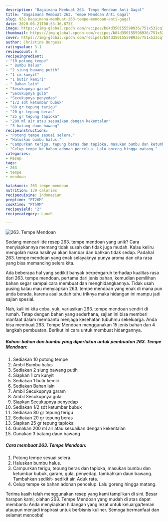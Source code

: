 ```yaml
---
description: "Bagaimana Membuat 263. Tempe Mendoan Anti Gagal"
title: "Bagaimana Membuat 263. Tempe Mendoan Anti Gagal"
slug: 932-bagaimana-membuat-263-tempe-mendoan-anti-gagal
date: 2020-06-21T00:53:36.873Z
image: https://img-global.cpcdn.com/recipes/b84d350155598936/751x532cq70/263-tempe-mendoan-foto-resep-utama.jpg
thumbnail: https://img-global.cpcdn.com/recipes/b84d350155598936/751x532cq70/263-tempe-mendoan-foto-resep-utama.jpg
cover: https://img-global.cpcdn.com/recipes/b84d350155598936/751x532cq70/263-tempe-mendoan-foto-resep-utama.jpg
author: Christina Burgess
ratingvalue: 3.1
reviewcount: 9
recipeingredient:
- "10 potong tempe"
- " Bumbu halus"
- "2 siung bawang putih"
- "1 cm kunyit"
- "1 butir kemiri"
- " Bahan lain"
- "Secukupnya garam"
- "Secukupnya gula"
- "Secukupnya penyedap"
- "1/2 sdt ketumbar bubuk"
- "80 gr tepung terigu"
- "20 gr tepung beras"
- "25 gr tepung tapioka"
- "200 ml air atau sesuaikan dengan kekentalan"
- "3 batang daun bawang"
recipeinstructions:
- "Potong tempe sesuai selera."
- "Haluskan bumbu halus."
- "Campurkan terigu, tepung beras dan tapioka, masukan bumbu dan ketumbar bubuk, garam, gula, penyedap, tambahkan daun bawang. Tambahkan sedikit- sedikit air. Aduk rata."
- "Celup tempe ke bahan adonan pencelup. Lalu goreng hingga matang."
categories:
- Resep
tags:
- 263
- tempe
- mendoan

katakunci: 263 tempe mendoan 
nutrition: 139 calories
recipecuisine: Indonesian
preptime: "PT26M"
cooktime: "PT59M"
recipeyield: "2"
recipecategory: Lunch

---
```



![263. Tempe Mendoan](https://img-global.cpcdn.com/recipes/b84d350155598936/751x532cq70/263-tempe-mendoan-foto-resep-utama.jpg)

Sedang mencari ide resep 263. tempe mendoan yang unik? Cara menyiapkannya memang tidak susah dan tidak juga mudah. Kalau keliru mengolah maka hasilnya akan hambar dan bahkan tidak sedap. Padahal 263. tempe mendoan yang enak selayaknya punya aroma dan cita rasa yang bisa memancing selera kita.



Ada beberapa hal yang sedikit banyak berpengaruh terhadap kualitas rasa dari 263. tempe mendoan, pertama dari jenis bahan, kemudian pemilihan bahan segar sampai cara membuat dan menghidangkannya. Tidak usah pusing kalau mau menyiapkan 263. tempe mendoan yang enak di mana pun anda berada, karena asal sudah tahu triknya maka hidangan ini mampu jadi sajian spesial.


Nah, kali ini kita coba, yuk, variasikan 263. tempe mendoan sendiri di rumah. Tetap dengan bahan yang sederhana, sajian ini bisa memberi manfaat dalam membantu menjaga kesehatan tubuhmu sekeluarga. Anda bisa membuat 263. Tempe Mendoan menggunakan 15 jenis bahan dan 4 langkah pembuatan. Berikut ini cara untuk membuat hidangannya.

<!--inarticleads1-->

##### Bahan-bahan dan bumbu yang diperlukan untuk pembuatan 263. Tempe Mendoan:

1. Sediakan 10 potong tempe
1. Ambil  Bumbu halus
1. Sediakan 2 siung bawang putih
1. Siapkan 1 cm kunyit
1. Sediakan 1 butir kemiri
1. Sediakan  Bahan lain
1. Ambil Secukupnya garam
1. Ambil Secukupnya gula
1. Siapkan Secukupnya penyedap
1. Sediakan 1/2 sdt ketumbar bubuk
1. Sediakan 80 gr tepung terigu
1. Sediakan 20 gr tepung beras
1. Siapkan 25 gr tepung tapioka
1. Gunakan 200 ml air atau sesuaikan dengan kekentalan
1. Gunakan 3 batang daun bawang




<!--inarticleads2-->

##### Cara membuat 263. Tempe Mendoan:

1. Potong tempe sesuai selera.
1. Haluskan bumbu halus.
1. Campurkan terigu, tepung beras dan tapioka, masukan bumbu dan ketumbar bubuk, garam, gula, penyedap, tambahkan daun bawang. Tambahkan sedikit- sedikit air. Aduk rata.
1. Celup tempe ke bahan adonan pencelup. Lalu goreng hingga matang.




Terima kasih telah menggunakan resep yang kami tampilkan di sini. Besar harapan kami, olahan 263. Tempe Mendoan yang mudah di atas dapat membantu Anda menyiapkan hidangan yang lezat untuk keluarga/teman ataupun menjadi inspirasi untuk berbisnis kuliner. Semoga bermanfaat dan selamat mencoba!
